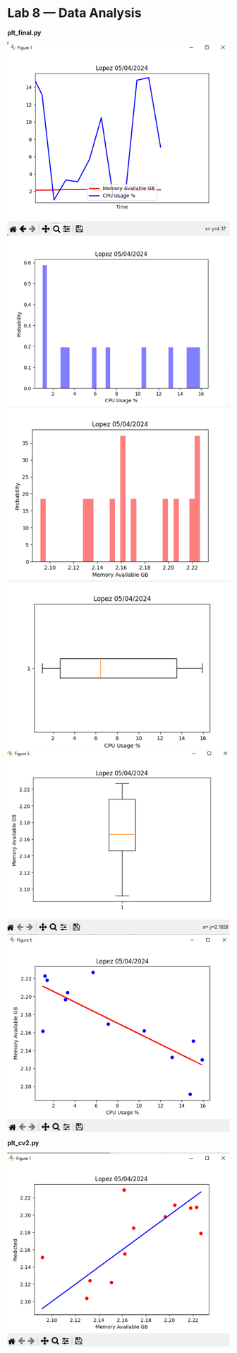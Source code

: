 # Lab 8 — Data Analysis

**plt_final.py**

![image](https://github.com/Alopez1607/CPE322/blob/main/labs/pictures/lab8/Screenshot%20(403).png)
![image](https://github.com/Alopez1607/CPE322/blob/main/labs/pictures/lab8/Screenshot%20(401).png)
![image](https://github.com/Alopez1607/CPE322/blob/main/labs/pictures/lab8/Screenshot%20(400).png)
![image](https://github.com/Alopez1607/CPE322/blob/main/labs/pictures/lab8/Screenshot%20(399)1.png)
![image](https://github.com/Alopez1607/CPE322/blob/main/labs/pictures/lab8/Screenshot%20(399).png)
![image](https://github.com/Alopez1607/CPE322/blob/main/labs/pictures/lab8/Screenshot%20(398).png)

**plt_cv2.py**

![image](https://github.com/Alopez1607/CPE322/blob/main/labs/pictures/lab8/Screenshot%20(404).png)


